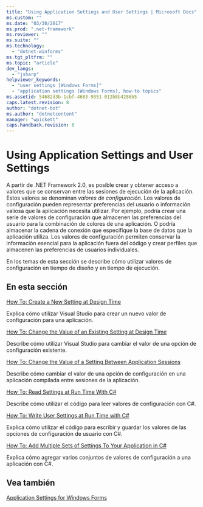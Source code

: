 ```yaml
---
title: "Using Application Settings and User Settings | Microsoft Docs"
ms.custom: ""
ms.date: "03/30/2017"
ms.prod: ".net-framework"
ms.reviewer: ""
ms.suite: ""
ms.technology: 
  - "dotnet-winforms"
ms.tgt_pltfrm: ""
ms.topic: "article"
dev_langs: 
  - "jsharp"
helpviewer_keywords: 
  - "user settings [Windows Forms]"
  - "application settings [Windows Forms], how-to topics"
ms.assetid: 54682d3b-1cbf-4683-9351-012b8b4286b5
caps.latest.revision: 8
author: "dotnet-bot"
ms.author: "dotnetcontent"
manager: "wpickett"
caps.handback.revision: 8
---
```

# Using Application Settings and User Settings
A partir de .NET Framework 2.0, es posible crear y obtener acceso a valores que se conservan entre las sesiones de ejecución de la aplicación.  Estos valores se denominan *valores de configuración*.  Los valores de configuración pueden representar preferencias del usuario o información valiosa que la aplicación necesita utilizar.  Por ejemplo, podría crear una serie de valores de configuración que almacenen las preferencias del usuario para la combinación de colores de una aplicación.  O podría almacenar la cadena de conexión que especifique la base de datos que la aplicación utiliza.  Los valores de configuración permiten conservar la información esencial para la aplicación fuera del código y crear perfiles que almacenen las preferencias de usuarios individuales.  
  
 En los temas de esta sección se describe cómo utilizar valores de configuración en tiempo de diseño y en tiempo de ejecución.  
  
## En esta sección  
 [How To: Create a New Setting at Design Time](../../../../docs/framework/winforms/advanced/how-to-create-a-new-setting-at-design-time.md)  
  
 Explica cómo utilizar Visual Studio para crear un nuevo valor de configuración para una aplicación.  
  
 [How To: Change the Value of an Existing Setting at Design Time](../../../../docs/framework/winforms/advanced/how-to-change-the-value-of-an-existing-setting-at-design-time.md)  
  
 Describe cómo utilizar Visual Studio para cambiar el valor de una opción de configuración existente.  
  
 [How To: Change the Value of a Setting Between Application Sessions](../../../../docs/framework/winforms/advanced/how-to-change-the-value-of-a-setting-between-application-sessions.md)  
  
 Describe cómo cambiar el valor de una opción de configuración en una aplicación compilada entre sesiones de la aplicación.  
  
 [How To: Read Settings at Run Time With C\#](../../../../docs/framework/winforms/advanced/how-to-read-settings-at-run-time-with-csharp.md)  
  
 Describe cómo utilizar el código para leer valores de configuración con C\#.  
  
 [How To: Write User Settings at Run Time with C\#](../../../../docs/framework/winforms/advanced/how-to-write-user-settings-at-run-time-with-csharp.md)  
  
 Explica cómo utilizar el código para escribir y guardar los valores de las opciones de configuración de usuario con C\#.  
  
 [How To: Add Multiple Sets of Settings To Your Application in C\#](../../../../docs/framework/winforms/advanced/how-to-add-multiple-sets-of-settings-to-your-application-in-csharp.md)  
  
 Explica cómo agregar varios conjuntos de valores de configuración a una aplicación con C\#.  
  
## Vea también  
 [Application Settings for Windows Forms](../../../../docs/framework/winforms/advanced/application-settings-for-windows-forms.md)